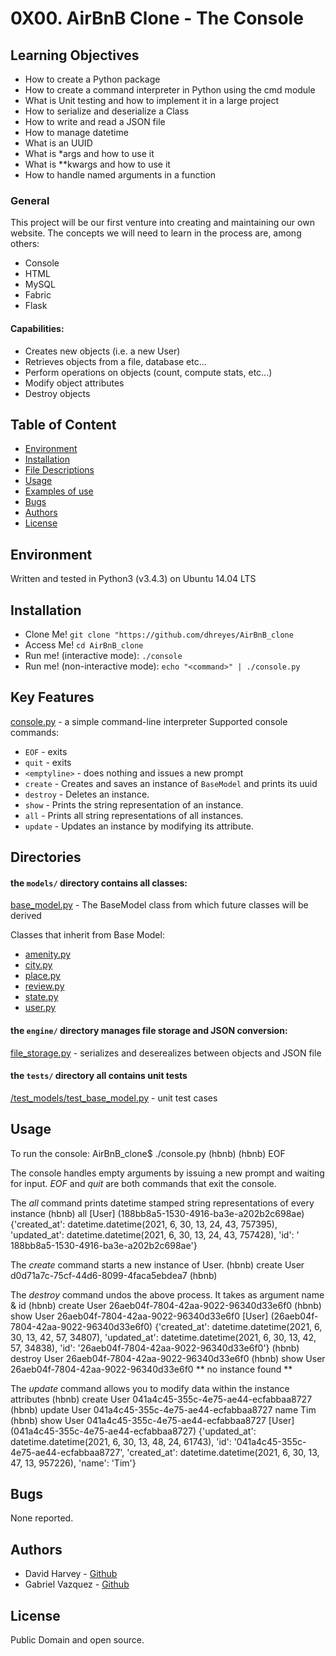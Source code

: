 # 0X00. AirBnB Clone - The Console

## Learning Objectives

- How to create a Python package
- How to create a command interpreter in Python using the cmd module
- What is Unit testing and how to implement it in a large project
- How to serialize and deserialize a Class
- How to write and read a JSON file
- How to manage datetime
- What is an UUID
- What is \*args and how to use it
- What is \*\*kwargs and how to use it
- How to handle named arguments in a function

### General

 This project will be our first venture into creating and maintaining our
 own website. The concepts we will need to learn in the process are, among others:

- Console
- HTML
- MySQL
- Fabric
- Flask

#### Capabilities:
- Creates new objects (i.e. a new User)
- Retrieves objects from a file, database etc...
- Perform operations on objects (count, compute stats, etc...)
- Modify object attributes
- Destroy objects

## Table of Content
- [Environment](#environment)
- [Installation](#installation)
- [File Descriptions](#file-descriptions)
- [Usage](#usage)
- [Examples of use](#examples-of-use)
- [Bugs](#bugs)
- [Authors](#authors)
- [License](#license)

## Environment
Written and tested in Python3 (v3.4.3) on Ubuntu 14.04 LTS

## Installation
- Clone Me! `git clone "https://github.com/dhreyes/AirBnB_clone`
- Access Me! `cd AirBnB_clone`
- Run me! (interactive mode): `./console`
- Run me! (non-interactive mode): `echo "<command>" | ./console.py`

## Key Features
[console.py](console.py) - a simple command-line interpreter
Supported console commands:

- `EOF` - exits
- `quit` - exits
- `<emptyline>` - does nothing and issues a new prompt
- `create` - Creates and saves an instance of `BaseModel` and prints its uuid
- `destroy` - Deletes an instance.
- `show` - Prints the string representation of an instance.
- `all` - Prints all string representations of all instances.
- `update` - Updates an instance by modifying its attribute.

## Directories
#### the `models/` directory contains all classes:
[base_model.py](/models/base_model.py) - The BaseModel class from which future classes will be derived

Classes that inherit from Base Model:
- [amenity.py](/models/amenity.py)
- [city.py](/models/city.py)
- [place.py](/models/place.py)
- [review.py](/models/review.py)
- [state.py](/models/state.py)
- [user.py](/models/user.py)

#### the `engine/` directory manages file storage and JSON conversion:
[file_storage.py](/models/engine/file_storage.py) - serializes and deserealizes between objects and JSON file

#### the `tests/` directory all contains unit tests
[/test_models/test_base_model.py](/tests/test_models/test_base_model.py) - unit test cases

## Usage

To run the console:
AirBnB_clone$ ./console.py
(hbnb)
(hbnb) EOF

The console handles empty arguments by issuing a new prompt and waiting for input.
*EOF* and *quit* are both commands that exit the console.

The *all* command prints datetime stamped string representations of every instance
(hbnb) all
[User] (188bb8a5-1530-4916-ba3e-a202b2c698ae) {&apos;created_at&apos;:
datetime.datetime(2021, 6, 30, 13, 24, 43, 757395), &apos;updated_at&apos;:
datetime.datetime(2021, 6, 30, 13, 24, 43, 757428), &apos;id&apos;: &apos;
188bb8a5-1530-4916-ba3e-a202b2c698ae&apos;}

The *create* command starts a new instance of User.
(hbnb) create User
d0d71a7c-75cf-44d6-8099-4faca5ebdea7
(hbnb)

The *destroy* command undos the above process. It takes as argument name & id
(hbnb) create User
26aeb04f-7804-42aa-9022-96340d33e6f0
(hbnb) show User 26aeb04f-7804-42aa-9022-96340d33e6f0
[User] (26aeb04f-7804-42aa-9022-96340d33e6f0) {&apos;created_at&apos;: datetime.datetime(2021, 6, 30, 13, 42, 57, 34807), &apos;updated_at&apos;: datetime.datetime(2021, 6, 30, 13, 42, 57, 34838), &apos;id&apos;: &apos;26aeb04f-7804-42aa-9022-96340d33e6f0&apos;}
(hbnb) destroy User 26aeb04f-7804-42aa-9022-96340d33e6f0
(hbnb) show User 26aeb04f-7804-42aa-9022-96340d33e6f0
** no instance found **

The *update* command allows you to modify data within the instance attributes
(hbnb) create User
041a4c45-355c-4e75-ae44-ecfabbaa8727
(hbnb) update User 041a4c45-355c-4e75-ae44-ecfabbaa8727 name Tim
(hbnb) show User 041a4c45-355c-4e75-ae44-ecfabbaa8727
[User] (041a4c45-355c-4e75-ae44-ecfabbaa8727) {'updated_at': datetime.datetime(2021, 6, 30, 13, 48, 24, 61743), 'id': '041a4c45-355c-4e75-ae44-ecfabbaa8727', 'created_at': datetime.datetime(2021, 6, 30, 13, 47, 13, 957226), 'name': 'Tim'}


## Bugs
None reported.

## Authors
- David Harvey - [Github](https://github.com/dhreyes)
- Gabriel Vazquez - [Github](https://github.com/gavazcal)

## License
Public Domain and open source. 
